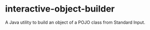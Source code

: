 # interactive-object-builder

A Java utility to build an object of a POJO class from Standard Input.
